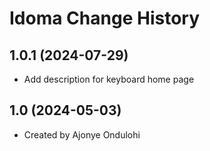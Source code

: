 Idoma Change History
====================

1.0.1 (2024-07-29)
----------------
* Add description for keyboard home page

1.0 (2024-05-03)
----------------
* Created by Ajonye Ondulohi
